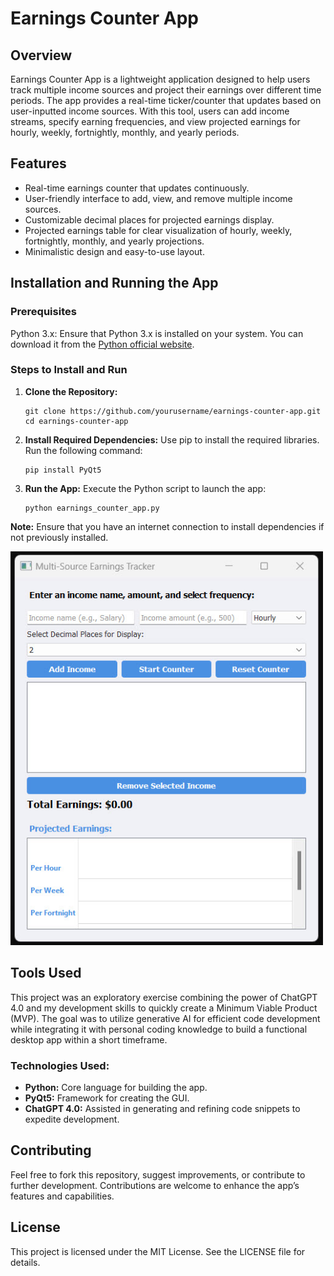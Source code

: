 <h1>Earnings Counter App</h1>

  <h2>Overview</h2>
    <p>
        Earnings Counter App is a lightweight application designed to help users track multiple income sources and project their earnings over different time periods. The app provides a real-time ticker/counter that updates based on user-inputted income sources. With this tool, users can add income streams, specify earning frequencies, and view projected earnings for hourly, weekly, fortnightly, monthly, and yearly periods.
    </p>

  <h2>Features</h2>
    <ul>
        <li>Real-time earnings counter that updates continuously.</li>
        <li>User-friendly interface to add, view, and remove multiple income sources.</li>
        <li>Customizable decimal places for projected earnings display.</li>
        <li>Projected earnings table for clear visualization of hourly, weekly, fortnightly, monthly, and yearly projections.</li>
        <li>Minimalistic design and easy-to-use layout.</li>
    </ul>

  <h2>Installation and Running the App</h2>

  <h3>Prerequisites</h3>
    <p>Python 3.x: Ensure that Python 3.x is installed on your system. You can download it from the <a href="https://www.python.org" target="_blank">Python official website</a>.</p>

  <h3>Steps to Install and Run</h3>
    <ol>
        <li><strong>Clone the Repository:</strong></li>
        <pre><code>git clone https://github.com/yourusername/earnings-counter-app.git
cd earnings-counter-app</code></pre>
        
  <li><strong>Install Required Dependencies:</strong> Use pip to install the required libraries. Run the following command:</li>
        <pre><code>pip install PyQt5</code></pre>

  <li><strong>Run the App:</strong> Execute the Python script to launch the app:</li>
        <pre><code>python earnings_counter_app.py</code></pre>
    </ol>

  <p><strong>Note:</strong> Ensure that you have an internet connection to install dependencies if not previously installed.</p>
  <img src="https://github.com/bergercode/TreasureTicker/blob/main/Earningsapp.jpg" alt="Screenshot of income tracking app" width="500">

  <h2>Tools Used</h2>
    <p>
        This project was an exploratory exercise combining the power of ChatGPT 4.0 and my development skills to quickly create a Minimum Viable Product (MVP). The goal was to utilize generative AI for efficient code development while integrating it with personal coding knowledge to build a functional desktop app within a short timeframe.
    </p>

  <h3>Technologies Used:</h3>
    <ul>
        <li><strong>Python:</strong> Core language for building the app.</li>
        <li><strong>PyQt5:</strong> Framework for creating the GUI.</li>
        <li><strong>ChatGPT 4.0:</strong> Assisted in generating and refining code snippets to expedite development.</li>
    </ul>

  <h2>Contributing</h2>
    <p>
        Feel free to fork this repository, suggest improvements, or contribute to further development. Contributions are welcome to enhance the app’s features and capabilities.
    </p>

  <h2>License</h2>
    <p>
        This project is licensed under the MIT License. See the LICENSE file for details.
    </p>
